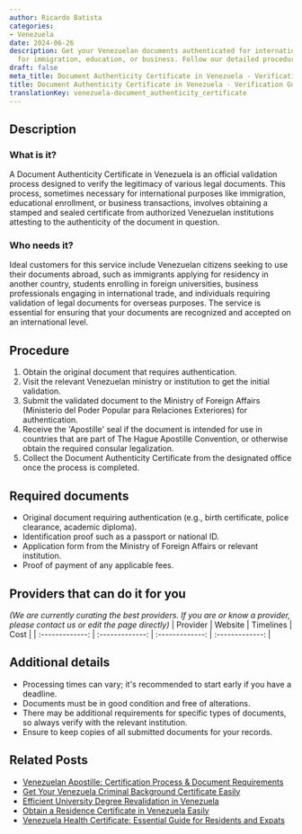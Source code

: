 ```yaml
---
author: Ricardo Batista
categories:
- Venezuela
date: 2024-06-26
description: Get your Venezuelan documents authenticated for international use. Essential
  for immigration, education, or business. Follow our detailed procedure.
draft: false
meta_title: Document Authenticity Certificate in Venezuela - Verification Guide
title: Document Authenticity Certificate in Venezuela - Verification Guide
translationKey: venezuela-document_authenticity_certificate
---
```



## Description
### What is it?
A Document Authenticity Certificate in Venezuela is an official validation process designed to verify the legitimacy of various legal documents. This process, sometimes necessary for international purposes like immigration, educational enrollment, or business transactions, involves obtaining a stamped and sealed certificate from authorized Venezuelan institutions attesting to the authenticity of the document in question.

### Who needs it?
Ideal customers for this service include Venezuelan citizens seeking to use their documents abroad, such as immigrants applying for residency in another country, students enrolling in foreign universities, business professionals engaging in international trade, and individuals requiring validation of legal documents for overseas purposes. The service is essential for ensuring that your documents are recognized and accepted on an international level.

## Procedure

1. Obtain the original document that requires authentication.
2. Visit the relevant Venezuelan ministry or institution to get the initial validation.
3. Submit the validated document to the Ministry of Foreign Affairs (Ministerio del Poder Popular para Relaciones Exteriores) for authentication.
4. Receive the 'Apostille' seal if the document is intended for use in countries that are part of The Hague Apostille Convention, or otherwise obtain the required consular legalization.
5. Collect the Document Authenticity Certificate from the designated office once the process is completed.


## Required documents

- Original document requiring authentication (e.g., birth certificate, police clearance, academic diploma).
- Identification proof such as a passport or national ID.
- Application form from the Ministry of Foreign Affairs or relevant institution.
- Proof of payment of any applicable fees.


## Providers that can do it for you
_(We are currently curating the best providers. If you are or know a provider, please contact us or edit the page directly)_
| Provider        |     Website     |     Timelines    |       Cost      |
| :-------------: | :-------------: |  :-------------: | :-------------: |

## Additional details

- Processing times can vary; it's recommended to start early if you have a deadline.
- Documents must be in good condition and free of alterations.
- There may be additional requirements for specific types of documents, so always verify with the relevant institution.
- Ensure to keep copies of all submitted documents for your records.




## Related Posts

- [Venezuelan Apostille: Certification Process & Document Requirements](https://tramitit.com/guides/venezuela/document_apostille/)
- [Get Your Venezuela Criminal Background Certificate Easily](https://tramitit.com/guides/venezuela/criminal_background_certificate/)
- [Efficient University Degree Revalidation in Venezuela](https://tramitit.com/guides/venezuela/university_degree_revalidation/)
- [Obtain a Residence Certificate in Venezuela Easily](https://tramitit.com/guides/venezuela/residence_certificate/)
- [Venezuela Health Certificate: Essential Guide for Residents and Expats](https://tramitit.com/guides/venezuela/health_certificate/)